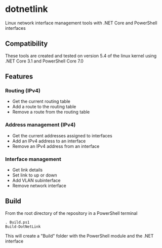 # dotnetlink
Linux network interface management tools with .NET Core and PowerShell interfaces

## Compatibility
These tools are created and tested on version 5.4 of the linux kernel using .NET Core 3.1 and PowerShell Core 7.0

## Features
### Routing (IPv4)
* Get the current routing table
* Add a route to the routing table
* Remove a route from the routing table

### Address management (IPv4)
* Get the current addresses assigned to interfaces
* Add an IPv4 address to an interface
* Remove an IPv4 address from an interface

### Interface management
* Get link details
* Set link to up or down
* Add VLAN subinterface
* Remove network interface

## Build

From the root directory of the repository in a PowerShell terminal

```
. Build.ps1
Build-DotNetLink
```

This will create a "Build" folder with the PowerShell module and the .NET interface 